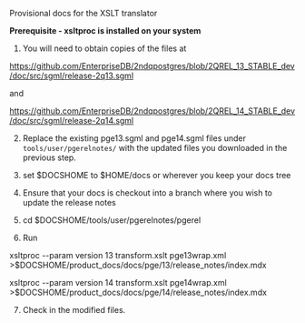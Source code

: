 Provisional docs for the XSLT translator

**Prerequisite - xsltproc is installed on your system**

1) You will need to obtain copies of the files at

https://github.com/EnterpriseDB/2ndqpostgres/blob/2QREL_13_STABLE_dev/doc/src/sgml/release-2q13.sgml

and

https://github.com/EnterpriseDB/2ndqpostgres/blob/2QREL_14_STABLE_dev/doc/src/sgml/release-2q14.sgml

2) Replace the existing pge13.sgml and pge14.sgml files under `tools/user/pgerelnotes/` with the updated files you downloaded in the previous step.

3) set $DOCSHOME to $HOME/docs or wherever you keep your docs tree

4) Ensure that your docs is checkout into a branch where you wish to update the release notes

5) cd $DOCSHOME/tools/user/pgerelnotes/pgerel

6) Run

xsltproc --param version 13  transform.xslt pge13wrap.xml >$DOCSHOME/product_docs/docs/pge/13/release_notes/index.mdx

xsltproc --param version 14  transform.xslt pge14wrap.xml >$DOCSHOME/product_docs/docs/pge/14/release_notes/index.mdx

7) Check in the modified files.




